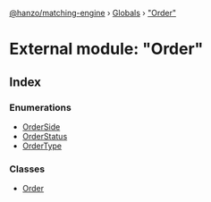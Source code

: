 [@hanzo/matching-engine](../README.md) › [Globals](../globals.md) › ["Order"](_order_.md)

# External module: "Order"

## Index

### Enumerations

* [OrderSide](../enums/_order_.orderside.md)
* [OrderStatus](../enums/_order_.orderstatus.md)
* [OrderType](../enums/_order_.ordertype.md)

### Classes

* [Order](../classes/_order_.order.md)
